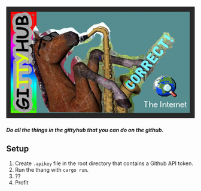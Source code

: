 ![Kitty Logo](logo.png)

##### Do all the things in the gittyhub that you can do on the github.
## Setup

1. Create `.apikey` file in the root directory that contains a Github API token.
2. Run the thang with `cargo run`.
3. ??
3. Profit
